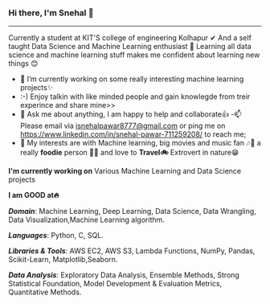 ### Hi there, I'm Snehal 👋

_________________________________________________________________________________________________________________________________________________________________________

Currently a student at KIT'S college of engineering Kolhapur ✔ And a self taught Data Science and Machine Learning enthusiast 🙌 Learning all data science and machine learning stuff makes me confident about learning new things 😊


- 🔭 I’m currently working on some really interesting machine learning projects✨
- :-) Enjoy talkin with like minded people and gain knowlegde from treir experince and share mine>>
- 💬 Ask me about anything, I am happy to help and collaborate👍
-📫 Please email via isnehalpawar8777@gmail.com or ping me on https://www.linkedin.com/in/snehal-pawar-711259208/ to reach me;
- 🤔 My interests are with Machine learning, big movies and music fan 🎶🎵 a really **foodie** person 🍫🥣  and love to **Travel🚲** Extrovert in nature😁


**I'm currently working on** 
Various Machine Learning and Data Science projects

**I am GOOD at🔥**

***Domain***:  Machine Learning, Deep Learning, Data Science, Data Wrangling, Data Visualization,Machine Learning algorithm.

***Languages***: Python, C, SQL.

***Libraries & Tools***: AWS EC2, AWS S3, Lambda Functions, NumPy, Pandas, Scikit-Learn, Matplotlib,Seaborn.

***Data Analysis***: Exploratory Data Analysis, Ensemble Methods, Strong Statistical Foundation, Model Development & Evaluation Metrics, Quantitative Methods.




